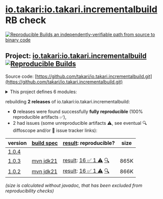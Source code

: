 [io.takari:io.takari.incrementalbuild](https://central.sonatype.com/artifact/io.takari/io.takari.incrementalbuild/versions) RB check
=======

[![Reproducible Builds](https://reproducible-builds.org/images/logos/rb.svg) an independently-verifiable path from source to binary code](https://reproducible-builds.org/)

## Project: [io.takari:io.takari.incrementalbuild](https://central.sonatype.com/artifact/io.takari/io.takari.incrementalbuild/versions) [![Reproducible Builds](https://img.shields.io/endpoint?url=https://raw.githubusercontent.com/jvm-repo-rebuild/reproducible-central/master/content/io/takari/incrementalbuild/badge.json)](https://github.com/jvm-repo-rebuild/reproducible-central/blob/master/content/io/takari/incrementalbuild/README.md)

Source code: [https://github.com/takari/io.takari.incrementalbuild.git](https://github.com/takari/io.takari.incrementalbuild.git)

<details><summary>This project defines 6 modules:</summary>

* [io.takari.builder:takari-builder](https://central.sonatype.com/artifact/io.takari.builder/takari-builder/overview)
* [io.takari.builder:takari-builder-apt](https://central.sonatype.com/artifact/io.takari.builder/takari-builder-apt/overview)
* [io.takari.builder:takari-builder-common](https://central.sonatype.com/artifact/io.takari.builder/takari-builder-common/overview)
* [io.takari.builder:takari-builder-enforcer](https://central.sonatype.com/artifact/io.takari.builder/takari-builder-enforcer/overview)
* [io.takari:incrementalbuild](https://central.sonatype.com/artifact/io.takari/incrementalbuild/overview)
* [io.takari:io.takari.incrementalbuild](https://central.sonatype.com/artifact/io.takari/io.takari.incrementalbuild/overview)
</details>

rebuilding **2 releases** of io.takari:io.takari.incrementalbuild:
- **0** releases were found successfully **fully reproducible** (100% reproducible artifacts :white_check_mark:),
- 2 had issues (some unreproducible artifacts :warning:, see eventual :mag: diffoscope and/or :memo: issue tracker links):

| version | [build spec](/BUILDSPEC.md) | [result](https://reproducible-builds.org/docs/jvm/): reproducible? | size |
| -- | --------- | ------ | -- |
| [1.0.4](https://central.sonatype.com/artifact/io.takari/io.takari.incrementalbuild/1.0.4/pom) | | | |
| [1.0.3](https://central.sonatype.com/artifact/io.takari/io.takari.incrementalbuild/1.0.3/pom) | [mvn jdk21](incrementalbuild-1.0.3.buildspec) | [result](io.takari.incrementalbuild-1.0.3.buildinfo): [16 :white_check_mark:  1 :warning:](io.takari.incrementalbuild-1.0.3.buildcompare) [:mag:](io.takari.incrementalbuild-1.0.3.diffoscope) | 865K |
| [1.0.2](https://central.sonatype.com/artifact/io.takari/io.takari.incrementalbuild/1.0.2/pom) | [mvn jdk21](incrementalbuild-1.0.2.buildspec) | [result](io.takari.incrementalbuild-1.0.2.buildinfo): [16 :white_check_mark:  1 :warning:](io.takari.incrementalbuild-1.0.2.buildcompare) [:mag:](io.takari.incrementalbuild-1.0.2.diffoscope) | 866K |

<i>(size is calculated without javadoc, that has been excluded from reproducibility checks)</i>
